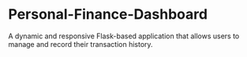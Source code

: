 # Personal-Finance-Dashboard
A dynamic and responsive Flask-based application that allows users to manage and record their transaction history. 
